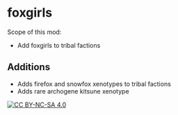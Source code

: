 # foxgirls
Scope of this mod:
- Add foxgirls to tribal factions

## Additions
- Adds firefox and snowfox xenotypes to tribal factions
- Adds rare archogene kitsune xenotype

[![CC BY-NC-SA 4.0][cc-by-nc-sa-shield]][cc-by-nc-sa]

[cc-by-nc-sa]: http://creativecommons.org/licenses/by-nc-sa/4.0/
[cc-by-nc-sa-shield]: https://img.shields.io/badge/License-CC%20BY--NC--SA%204.0-lightgrey.svg